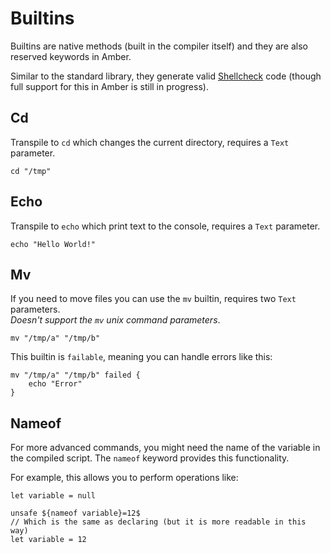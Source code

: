 # Builtins

Builtins are native methods (built in the compiler itself) and they are also reserved keywords in Amber.  

Similar to the standard library, they generate valid [Shellcheck](https://www.shellcheck.net/) code (though full support for this in Amber is still in progress).

## Cd

Transpile to `cd` which changes the current directory, requires a `Text` parameter.

```ab
cd "/tmp"
```

## Echo

Transpile to `echo` which print text to the console, requires a `Text` parameter.

```ab
echo "Hello World!"
```

## Mv

If you need to move files you can use the `mv` builtin, requires two `Text` parameters.   
*Doesn't support the `mv` unix command parameters*.

```ab
mv "/tmp/a" "/tmp/b"
```

This builtin is `failable`, meaning you can handle errors like this:
```ab
mv "/tmp/a" "/tmp/b" failed {
    echo "Error"
}
```

## Nameof

For more advanced commands, you might need the name of the variable in the compiled script. The `nameof` keyword provides this functionality.  

For example, this allows you to perform operations like:

```ab
let variable = null

unsafe ${nameof variable}=12$
// Which is the same as declaring (but it is more readable in this way)
let variable = 12
```
